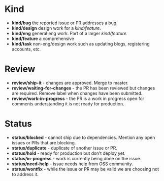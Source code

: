 # Kind

- __kind/bug__ the reported issue or PR addresses a bug.
- __kind/design__ design work for a _kind/feature_.
- __kind/eng__ general eng work. Part of a larger _kind/feature_.
- __kind/feature__ a comprehensive 
- __kind/task__ non-eng/design work such as updating blogs, registering accounts, etc.

# Review

- __review/ship-it__ - changes are approved. Merge to master.
- __review/waiting-for-changes__ - the PR has been reviewed but changes are required. Remove label when changes have been submitted.
- __review/work-in-progress__ - the PR is a work in progress open for comments understanding it is not ready for production.

# Status

- __status/blocked__ - cannot ship due to dependencies. Mention any open issues or PRs that are blocking.
- __status/duplicate__ - duplicate of another issue or PR.
- __status/hold__ - ready for production but don't deploy yet. 
- __status/in-progress__ - work is currently being done on the issue.
- __status/need-help__ - issue needs help from OSS community.
- __status/wontfix__ - while the issue or PR may be valid we are choosing not to address it.
